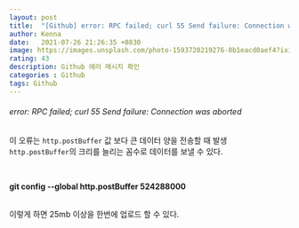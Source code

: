 ```yaml
---
layout: post
title:  "[Github] error: RPC failed; curl 55 Send failure: Connection was aborted"
author: Kenna
date:   2021-07-26 21:26:35 +0830
image: https://images.unsplash.com/photo-1593720219276-0b1eacd0aef4?ixid=MnwxMjA3fDB8MHxwaG90by1wYWdlfHx8fGVufDB8fHx8&ixlib=rb-1.2.1&auto=format&fit=crop&w=1343&q=80
rating: 43
description: Github 에러 메시지 확인
categories : Github
tags: Github
---
```


###### error: RPC failed; curl 55 Send failure: Connection was aborted

이 오류는 `http.postBuffer` 값 보다 큰 데이터 양을 전송할 때 발생  
`http.postBuffer`의 크리를 늘리는 꼼수로 데이터를 보낼 수 있다.  

<br>

**git config --global http.postBuffer 524288000**

<br>
이렇게 하면 25mb 이상을 한번에 업로드 할 수 있다.